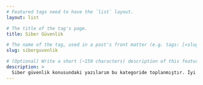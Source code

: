 ```yaml
---
# Featured tags need to have the `list` layout.
layout: list

# The title of the tag's page.
title: Siber Güvenlik

# The name of the tag, used in a post's front matter (e.g. tags: [<slug>]).
slug: siberguvenlik

# (Optional) Write a short (~150 characters) description of this featured tag.
description: >
  Siber güvenlik konusundaki yazılarım bu kategoride toplanmıştır. İyi çalışmalar :)
---
```

